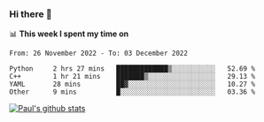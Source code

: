 ### Hi there 👋

📊 **This week I spent my time on**
<!--START_SECTION:waka-->

```text
From: 26 November 2022 - To: 03 December 2022

Python     2 hrs 27 mins   █████████████▒░░░░░░░░░░░   52.69 %
C++        1 hr 21 mins    ███████▒░░░░░░░░░░░░░░░░░   29.13 %
YAML       28 mins         ██▓░░░░░░░░░░░░░░░░░░░░░░   10.27 %
Other      9 mins          █░░░░░░░░░░░░░░░░░░░░░░░░   03.36 %
```

<!--END_SECTION:waka-->


[![Paul's github stats](https://github-readme-stats.vercel.app/api?username=mickeyouyou&theme=dracula&show_icons=true)](https://github.com/anuraghazra/github-readme-stats)
